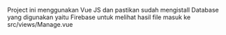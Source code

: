 Project ini menggunakan Vue JS dan pastikan sudah mengistall
Database yang digunakan yaitu Firebase
untuk melihat hasil file masuk ke src/views/Manage.vue
